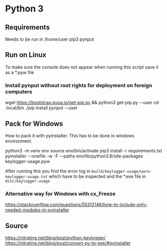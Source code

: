 # Python 3
## Requirements
Needs to be run in /home/user
pip3 pynput

## Run on Linux
To make sure the console does not appear when running this script save it as a *.pyw file

### Install pynput without root rights for deployment on foreign computers
wget https://bootstrap.pypa.io/get-pip.py && python3 get-pip.py --user
cd .local/bin
./pip install pynput --user

## Pack for Windows
How to pack it with pyinstaller. This has to be done in windows environment.

python3 -m venv env
source env/bin/activate
pip3 install -r requirements.txt
pyinstaller --onefile -w -F --paths env/lib/python3.8/site-packages keylogger-usage.pyw

After running this you find the error log in 
<code>build/keylogger-usage/warn-keylogger-usage.txt</code>
which have to be inspected and the *.exe file in 
<code>dist/keylogger-usage</code>

### Alternative way for Windows with cx_Freeze
https://stackoverflow.com/questions/55312146/how-to-include-only-needed-modules-in-pyinstaller

## Source
https://nitratine.net/blog/post/python-keylogger/
https://nitratine.net/blog/post/convert-py-to-exe/#pyinstaller